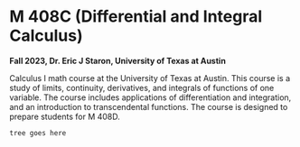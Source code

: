# M 408C (Differential and Integral Calculus)
**Fall 2023, Dr. Eric J Staron, University of Texas at Austin**

Calculus I math course at the University of Texas at Austin. This course is a study of limits, continuity, derivatives, and integrals of functions of one variable. The course includes applications of differentiation and integration, and an introduction to transcendental functions. The course is designed to prepare students for M 408D.

```
tree goes here
```